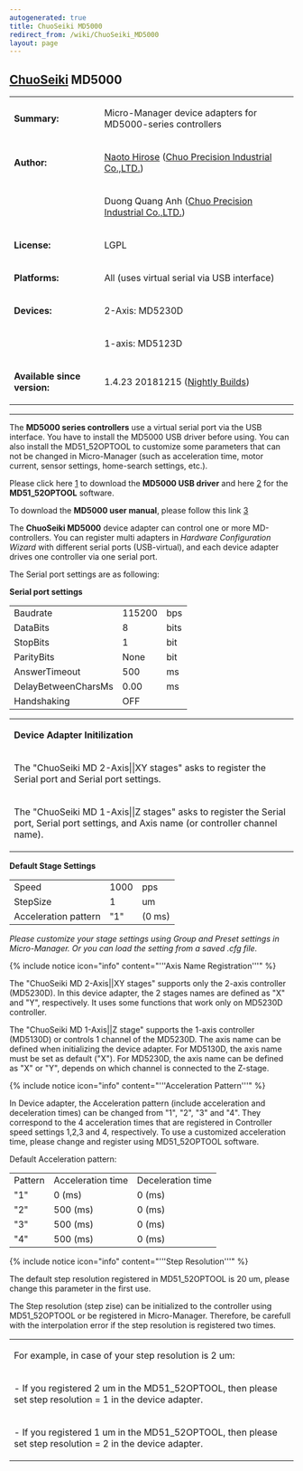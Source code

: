 ```yaml
---
autogenerated: true
title: ChuoSeiki MD5000
redirect_from: /wiki/ChuoSeiki_MD5000
layout: page
---
```


## [ChuoSeiki](ChuoSeiki "wikilink") MD5000

<table>
<tr>
<td markdown="1">

**Summary:**

</td>
<td markdown="1">

Micro-Manager device adapters for MD5000-series controllers

</td>
</tr>
<tr>
<td markdown="1">

**Author:**

</td>
<td markdown="1">

[Naoto Hirose](https://micro-manager.org/wiki/User:Nowt75) ([Chuo
Precision Industrial Co.,LTD.](http://www.chuo.co.jp/english/))

</td>
</tr>
<tr>
<td markdown="1">
</td>
<td markdown="1">

Duong Quang Anh ([Chuo Precision Industrial
Co.,LTD.](http://www.chuo.co.jp/english/))

</td>
</tr>
<tr>
<td markdown="1">

**License:**

</td>
<td markdown="1">

LGPL

</td>
</tr>
<tr>
<td markdown="1">

**Platforms:**

</td>
<td markdown="1">

All (uses virtual serial via USB interface)

</td>
</tr>
<tr>
<td markdown="1">

**Devices:**

</td>
<td markdown="1">

2-Axis: MD5230D

</td>
</tr>
<tr>
<td markdown="1">
</td>
<td markdown="1">

1-axis: MD5123D

</td>
</tr>
<tr>
<td markdown="1">

**Available since version:**

</td>
<td markdown="1">

1.4.23 20181215 ([Nightly Builds](Nightly_Builds "wikilink"))

</td>
</tr>
</table>

------------------------------------------------------------------------

The <b>MD5000 series controllers</b> use a virtual serial port via the
USB interface. You have to install the MD5000 USB driver before using.
You can also install the MD51\_52OPTOOL to customize some parameters
that can not be changed in Micro-Manager (such as acceleration time,
motor current, sensor settings, home-search settings, etc.).

Please click here
[1](media/MD5000USBdriver.zip) to download
the <b>MD5000 USB driver</b> and here
[2](media/MD51_52OPTOOL.zip) for the
<b>MD51\_52OPTOOL</b> software.

To download the <b>MD5000 user manual</b>, please follow this link
[3](http://www.novaelec.co.jp/eng/down/file/Md515230de.pdf)

The <b>ChuoSeiki MD5000</b> device adapter can control one or more
MD-controllers. You can register multi adapters in <em>Hardware
Configuration Wizard</em> with different serial ports (USB-virtual), and
each device adapter drives one controller via one serial port.

The Serial port settings are as following:

**Serial port settings**

|                     |        |      |
|---------------------|--------|------|
| Baudrate            | 115200 | bps  |
| DataBits            | 8      | bits |
| StopBits            | 1      | bit  |
| ParityBits          | None   | bit  |
| AnswerTimeout       | 500    | ms   |
| DelayBetweenCharsMs | 0.00   | ms   |
| Handshaking         | OFF    |      |

<table>
<tr>
<td markdown="1">

**Device Adapter Initilization**

</td>
</tr>
<tr>
<td markdown="1">

The "ChuoSeiki MD 2-Axis\|\|XY stages" asks to register the Serial port
and Serial port settings.

</td>
</tr>
<tr>
<td markdown="1">

The "ChuoSeiki MD 1-Axis\|\|Z stages" asks to register the Serial port,
Serial port settings, and Axis name (or controller channel name).

</td>
</tr>
</table>

**Default Stage Settings**

|                      |      |        |
|----------------------|------|--------|
| Speed                | 1000 | pps    |
| StepSize             | 1    | um     |
| Acceleration pattern | "1"  | (0 ms) |

<em>Please customize your stage settings using <em>Group</em> and
<em>Preset settings</em> in Micro-Manager. Or you can load the setting
from a saved .cfg file.</em>

{% include notice icon="info" content="'''Axis Name Registration'''" %}

The "ChuoSeiki MD 2-Axis\|\|XY stages" supports only the 2-axis
controller (MD5230D). In this device adapter, the 2 stages names are
defined as "X" and "Y", respectively. It uses some functions that work
only on MD5230D controller.

The "ChuoSeiki MD 1-Axis\|\|Z stage" supports the 1-axis controller
(MD5130D) or controls 1 channel of the MD5230D. The axis name can be
defined when initializing the device adapter. For MD5130D, the axis name
must be set as default ("X"). For MD5230D, the axis name can be defined
as "X" or "Y", depends on which channel is connected to the Z-stage.

{% include notice icon="info" content="'''Acceleration Pattern'''" %}

In Device adapter, the Acceleration pattern (include acceleration and
deceleration times) can be changed from "1", "2", "3" and "4". They
correspond to the 4 acceleration times that are registered in Controller
speed settings 1,2,3 and 4, respectively. To use a customized
acceleration time, please change and register using MD51\_52OPTOOL
software.

Default Acceleration pattern:

|         |                   |                   |
|---------|-------------------|-------------------|
| Pattern | Acceleration time | Deceleration time |
| "1"     | 0 (ms)            | 0 (ms)            |
| "2"     | 500 (ms)          | 0 (ms)            |
| "3"     | 500 (ms)          | 0 (ms)            |
| "4"     | 500 (ms)          | 0 (ms)            |

{% include notice icon="info" content="'''Step Resolution'''" %}

The default step resolution registered in MD51\_52OPTOOL is 20 um,
please change this parameter in the first use.

The Step resolution (step zise) can be initialized to the controller
using MD51\_52OPTOOL or be registered in Micro-Manager. Therefore, be
carefull with the interpolation error if the step resolution is
registered two times.

<table>
<tr>
<td markdown="1">

For example, in case of your step resolution is 2 um:

</td>
</tr>
<tr>
<td markdown="1">

\- If you registered 2 um in the MD51\_52OPTOOL, then please set step
resolution = 1 in the device adapter.

</td>
</tr>
<tr>
<td markdown="1">

\- If you registered 1 um in the MD51\_52OPTOOL, then please set step
resolution = 2 in the device adapter.

</td>
</tr>
</table>
